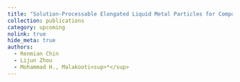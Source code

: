 ```yaml
---
title: "Solution-Processable Elongated Liquid Metal Particles for Composites with Enhanced Thermal Management "
collection: publications
category: upcoming
nolink: true       
hide_meta: true 
authors:
  - Renmian Chin
  - Lijun Zhou
  - Mohammad H., Malakooti<sup>*</sup>
---
```

